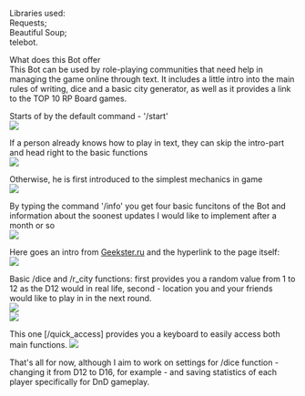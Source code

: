 Libraries used:  
Requests;  
Beautiful Soup;  
telebot.  


What does this Bot offer  
This Bot can be used by role-playing communities that need help in managing the game online through text.
It includes a little intro into the main rules of writing, dice and a basic city generator, as well as it provides a link to the TOP 10 RP Board games.
  
Starts of by the default command - '/start'  
![](screenshots/1.jpg)  
  
If a person already knows how to play in text, they can skip the intro-part and head right to the basic functions  
![](screenshots/2.jpg)  
  
Otherwise, he is first introduced to the simplest mechanics in game  
![](screenshots/3.jpg)  
  
By typing the command '/info' you get four basic funcitons of the Bot and information about the soonest updates I would like to implement after a month or so  
![](screenshots/4.jpg)  
  
Here goes an intro from <a href="https://geekster.ru/top10/top-7-nastolnyh-rolevyh-igr/">Geekster.ru</a> and the hyperlink to the page itself:  
![](screenshots/5.jpg)  
  
Basic /dice and /r_city functions: first provides you a random value from 1 to 12 as the D12 would in real life, second - location you and your friends would like to play in in the next round.  
![](screenshots/6.jpg)  
![](screenshots/7.jpg)  
  
This one [/quick_access] provides you a keyboard to easily access both main functions.
![](screenshots/8.jpg)  
  
That's all for now, although I aim to work on settings for /dice function - changing it from D12 to D16, for example - and saving statistics of each player specifically for DnD gameplay.
